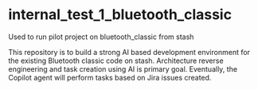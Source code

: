 # internal_test_1_bluetooth_classic
Used to run pilot project on bluetooth_classic from stash

This repository is to build a strong AI based development environment for the existing Bluetooth classic code on stash.
Architecture reverse engineering and task creation using AI is primary goal. 
Eventually, the Copilot agent will perform tasks based on Jira issues created.
